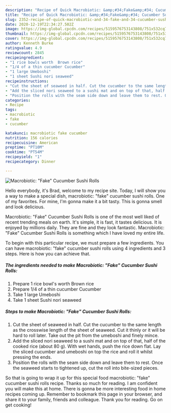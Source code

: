```yaml
---
description: "Recipe of Quick Macrobiotic: &amp;#34;Fake&amp;#34; Cucumber Sushi Rolls"
title: "Recipe of Quick Macrobiotic: &amp;#34;Fake&amp;#34; Cucumber Sushi Rolls"
slug: 2352-recipe-of-quick-macrobiotic-and-34-fake-and-34-cucumber-sushi-rolls
date: 2020-12-19T22:34:27.502Z
image: https://img-global.cpcdn.com/recipes/5159576753143808/751x532cq70/macrobiotic-fake-cucumber-sushi-rolls-recipe-main-photo.jpg
thumbnail: https://img-global.cpcdn.com/recipes/5159576753143808/751x532cq70/macrobiotic-fake-cucumber-sushi-rolls-recipe-main-photo.jpg
cover: https://img-global.cpcdn.com/recipes/5159576753143808/751x532cq70/macrobiotic-fake-cucumber-sushi-rolls-recipe-main-photo.jpg
author: Kenneth Burke
ratingvalue: 4.9
reviewcount: 2845
recipeingredient:
- "1 rice bowls worth  Brown rice"
- "1/4 of a thin cucumber Cucumber"
- "1 large Umeboshi"
- "1 sheet Sushi nori seaweed"
recipeinstructions:
- "Cut the sheet of seaweed in half. Cut the cucumber to the same length as the crosswise length of the sheet of seaweed. Cut it thinly or it will be hard to roll later. Take out the pit from the umeboshi and finely mince."
- "Add the sliced nori seaweed to a sushi mat and on top of that, half of the cooked rice (about 80 g). With wet hands, push the rice down flat. Lay the sliced cucumber and umeboshi on top the rice and roll it whilst pressing the ends."
- "Position the rolls with the seam side down and leave them to rest. Once the seaweed starts to tightened up, cut the roll into bite-sized pieces."
categories:
- Recipe
tags:
- macrobiotic
- fake
- cucumber

katakunci: macrobiotic fake cucumber 
nutrition: 156 calories
recipecuisine: American
preptime: "PT10M"
cooktime: "PT54M"
recipeyield: "1"
recipecategory: Dinner

---
```



![Macrobiotic: &#34;Fake&#34; Cucumber Sushi Rolls](https://img-global.cpcdn.com/recipes/5159576753143808/751x532cq70/macrobiotic-fake-cucumber-sushi-rolls-recipe-main-photo.jpg)

Hello everybody, it's Brad, welcome to my recipe site. Today, I will show you a way to make a special dish, macrobiotic: &#34;fake&#34; cucumber sushi rolls. One of my favorites. For mine, I'm gonna make it a bit tasty. This is gonna smell and look delicious.



Macrobiotic: &#34;Fake&#34; Cucumber Sushi Rolls is one of the most well liked of recent trending meals on earth. It's simple, it is fast, it tastes delicious. It is enjoyed by millions daily. They are fine and they look fantastic. Macrobiotic: &#34;Fake&#34; Cucumber Sushi Rolls is something which I have loved my entire life.


To begin with this particular recipe, we must prepare a few ingredients. You can have macrobiotic: &#34;fake&#34; cucumber sushi rolls using 4 ingredients and 3 steps. Here is how you can achieve that.

<!--inarticleads1-->

##### The ingredients needed to make Macrobiotic: &#34;Fake&#34; Cucumber Sushi Rolls:

1. Prepare 1 rice bowl&#39;s worth  Brown rice
1. Prepare 1/4 of a thin cucumber Cucumber
1. Take 1 large Umeboshi
1. Take 1 sheet Sushi nori seaweed




<!--inarticleads2-->

##### Steps to make Macrobiotic: &#34;Fake&#34; Cucumber Sushi Rolls:

1. Cut the sheet of seaweed in half. Cut the cucumber to the same length as the crosswise length of the sheet of seaweed. Cut it thinly or it will be hard to roll later. Take out the pit from the umeboshi and finely mince.
1. Add the sliced nori seaweed to a sushi mat and on top of that, half of the cooked rice (about 80 g). With wet hands, push the rice down flat. Lay the sliced cucumber and umeboshi on top the rice and roll it whilst pressing the ends.
1. Position the rolls with the seam side down and leave them to rest. Once the seaweed starts to tightened up, cut the roll into bite-sized pieces.




So that is going to wrap it up for this special food macrobiotic: &#34;fake&#34; cucumber sushi rolls recipe. Thanks so much for reading. I am confident you will make this at home. There is gonna be more interesting food in home recipes coming up. Remember to bookmark this page in your browser, and share it to your family, friends and colleague. Thank you for reading. Go on get cooking!
